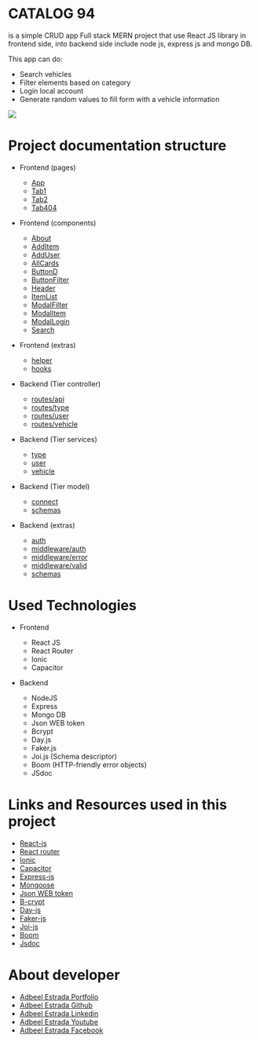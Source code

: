 # CATALOG 94
is a simple CRUD app Full stack MERN project that use React JS library in frontend side, into backend side include node js, express js and mongo DB.

This app can do:
- Search vehicles
- Filter elements based on category
- Login local account
- Generate random values to fill form with a vehicle information

![](/static/img/readme.png)

# Project documentation structure
- Frontend (pages)
  - [App](/static/doc/App.html)
  - [Tab1](/static/doc/Tab1.html)
  - [Tab2](/static/doc/Tab2.html)
  - [Tab404](/static/doc/Tab404.html)

- Frontend (components)
  - [About](/static/doc/About.html)
  - [AddItem](/static/doc/AddItem.html)
  - [AddUser](/static/doc/AddUser.html)
  - [AllCards](/static/doc/AllCards.html)
  - [ButtonD](/static/doc/ButtonD.html)
  - [ButtonFilter](/static/doc/ButtonFilter.html)
  - [Header](/static/doc/Header.html)
  - [ItemList](/static/doc/ItemList.html)
  - [ModalFilter](/static/doc/ModalFilter.html)
  - [ModalItem](/static/doc/ModalItem.html)
  - [ModalLogin](/static/doc/ModalLogin.html)
  - [Search](/static/doc/Search.html)

- Frontend (extras)
  - [helper](/static/doc/view_helper.html)
  - [hooks](/static/doc/view_hooks.html)


- Backend (Tier controller)
  - [routes/api](/static/doc/route_api.html)
  - [routes/type](/static/doc/route_type.html)
  - [routes/user](/static/doc/route_user.html)
  - [routes/vehicle](/static/doc/route_vehicle.html)

- Backend (Tier services)
  - [type](/static/doc/service_type.html)
  - [user](/static/doc/service_user.html)
  - [vehicle](/static/doc/service_vehicle.html)

- Backend (Tier model)
  - [connect](/static/doc/model_connect.html)
  - [schemas](/static/doc/model_schemas.html)

- Backend (extras)
  - [auth](/static/doc/util_auth.html)
  - [middleware/auth](/static/doc/util_middleware_auth.html)
  - [middleware/error](/static/doc/util_middleware_error.html)
  - [middleware/valid](/static/doc/util_middleware_valid.html)
  - [schemas](/static/doc/util_schemas.html)

# Used Technologies
- Frontend
  - React JS
  - React Router
  - Ionic
  - Capacitor

- Backend
  - NodeJS
  - Express
  - Mongo DB
  - Json WEB token
  - Bcrypt
  - Day.js
  - Faker.js
  - Joi.js (Schema descriptor)
  - Boom (HTTP-friendly error objects)
  - JSdoc

# Links and Resources used in this project
- [React-js](https://reactjs.org)
- [React router](https://reactrouter.com/web/guides/quick-start)
- [Ionic](https://ionicframework.com)
- [Capacitor](https://capacitorjs.com)
- [Express-js](https://expressjs.com)
- [Mongoose](https://mongoosejs.com)
- [Json WEB token](https://www.npmjs.com/package/jsonwebtoken)
- [B-crypt](https://www.npmjs.com/package/bcrypt)
- [Day-js](https://day.js.org/en)
- [Faker-js](http://marak.github.io/faker.js)
- [Joi-js](https://joi.dev)
- [Boom](https://hapi.dev/module/boom)
- [Jsdoc](https://jsdoc.app)

# About developer
- [Adbeel Estrada Portfolio](https://eadbeel94.web.app/)
- [Adbeel Estrada Github](https://github.com/eadbeel94?tab=repositories)
- [Adbeel Estrada Linkedin](https://www.linkedin.com/in/adbeel-estrada-9a332b181/)
- [Adbeel Estrada Youtube](https://www.youtube.com/channel/UCKpR_x5WgtNCXx0oE2GuNag)
- [Adbeel Estrada Facebook](https://www.facebook.com/Z1K3C)